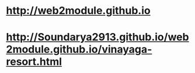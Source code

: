 # http://web2module.github.io
# http://Soundarya2913.github.io/web2module.github.io/vinayaga-resort.html
